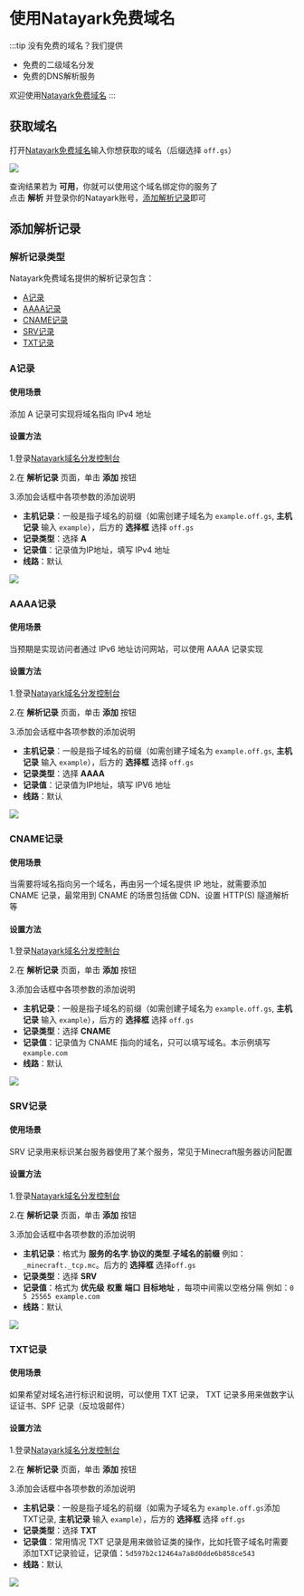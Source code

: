 # 使用Natayark免费域名

:::tip 没有免费的域名？我们提供

- 免费的二级域名分发
- 免费的DNS解析服务

欢迎使用[Natayark免费域名](https://xpdns.com)
:::

## 获取域名

打开[Natayark免费域名](https://xpdns.com)输入你想获取的域名（后缀选择 `off.gs`）

![](./image/free1.png)

查询结果若为 **可用**，你就可以使用这个域名绑定你的服务了  
点击 **解析** 并登录你的Natayark账号，[添加解析记录](#添加解析记录)即可

## 添加解析记录

### 解析记录类型

Natayark免费域名提供的解析记录包含：

- [A记录](#a记录)
- [AAAA记录](#aaaa记录)
- [CNAME记录](#cname记录)
- [SRV记录](#srv记录)
- [TXT记录](#txt记录)

### A记录

#### 使用场景

添加 A 记录可实现将域名指向 IPv4 地址

#### 设置方法

1.登录[Natayark域名分发控制台](https://xpdns.com/home)

2.在 **解析记录** 页面，单击 **添加** 按钮

3.添加会话框中各项参数的添加说明

- **主机记录**：一般是指子域名的前缀（如需创建子域名为 `example.off.gs`, **主机记录** 输入 `example`），后方的 **选择框** 选择 `off.gs`
- **记录类型**：选择 **A**
- **记录值**：记录值为IP地址，填写 IPv4 地址
- **线路**：默认

![](./image/domain1.png)

### AAAA记录

#### 使用场景

当预期是实现访问者通过 IPv6 地址访问网站，可以使用 AAAA 记录实现

#### 设置方法

1.登录[Natayark域名分发控制台](https://xpdns.com/home)

2.在 **解析记录** 页面，单击 **添加** 按钮

3.添加会话框中各项参数的添加说明

- **主机记录**：一般是指子域名的前缀（如需创建子域名为 `example.off.gs`, **主机记录** 输入 `example`），后方的 **选择框** 选择 `off.gs`
- **记录类型**：选择 **AAAA**
- **记录值**：记录值为IP地址，填写 IPV6 地址
- **线路**：默认

![](./image/domain2.png)

### CNAME记录

#### 使用场景

当需要将域名指向另一个域名，再由另一个域名提供 IP 地址，就需要添加 CNAME 记录，最常用到 CNAME 的场景包括做 CDN、设置 HTTP(S) 隧道解析等

#### 设置方法

1.登录[Natayark域名分发控制台](https://xpdns.com/home)

2.在 **解析记录** 页面，单击 **添加** 按钮

3.添加会话框中各项参数的添加说明

- **主机记录**：一般是指子域名的前缀（如需创建子域名为 `example.off.gs`, **主机记录** 输入 `example`），后方的 **选择框** 选择 `off.gs`
- **记录类型**：选择 **CNAME**
- **记录值**：记录值为 CNAME 指向的域名，只可以填写域名。本示例填写 `example.com`
- **线路**：默认

![](./image/domain3.png)

### SRV记录

#### 使用场景

SRV 记录用来标识某台服务器使用了某个服务，常见于Minecraft服务器访问配置

#### 设置方法

1.登录[Natayark域名分发控制台](https://xpdns.com/home)

2.在 **解析记录** 页面，单击 **添加** 按钮

3.添加会话框中各项参数的添加说明

- **主机记录**：格式为 **服务的名字**.**协议的类型**.**子域名的前缀** 例如：`_minecraft._tcp.mc`。后方的 **选择框** 选择`off.gs`
- **记录类型**：选择 **SRV**
- **记录值**：格式为 **优先级** **权重** **端口** **目标地址** ，每项中间需以空格分隔 例如：`0 5 25565 example.com`
- **线路**：默认

![](./image/domain4.png)

### TXT记录

#### 使用场景

如果希望对域名进行标识和说明，可以使用 TXT 记录， TXT 记录多用来做数字认证证书、SPF 记录（反垃圾邮件）

#### 设置方法

1.登录[Natayark域名分发控制台](https://xpdns.com/home)

2.在 **解析记录** 页面，单击 **添加** 按钮

3.添加会话框中各项参数的添加说明

- **主机记录**：一般是指子域名的前缀（如需为子域名为 `example.off.gs`添加TXT记录, **主机记录** 输入 `example`），后方的 **选择框** 选择 `off.gs`
- **记录类型**：选择 **TXT**
- **记录值**：常用情况 TXT 记录是用来做验证类的操作，比如托管子域名时需要添加TXT记录验证，记录值：`5d597b2c12464a7a8d0dde6b858ce543`
- **线路**：默认

![](./image/domain5.png)
